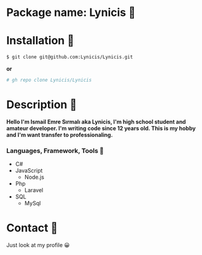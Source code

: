 # Package name: Lynicis 🤡

# Installation 🔽
```bash
$ git clone git@github.com:Lynicis/Lynicis.git
```
  **or**
```bash
# gh repo clone Lynicis/Lynicis
```

# Description 📖
**Hello I'm Ismail Emre Sırmalı aka Lynicis,
I'm high school student and amateur developer. I'm writing code since 12 years old.
This is my hobby and I'm want transfer to professionaling.**

### Languages, Framework, Tools 🧰
- C#
- JavaScript
  - Node.js
- Php
  - Laravel
- SQL
  - MySql

# Contact 🎤
Just look at my profile 😀
